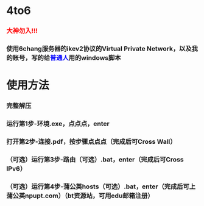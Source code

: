 # 4to6
### <font color="red">大神勿入!!!</font>

### 使用6chang服务器的ikev2协议的Virtual Private Network，以及我的账号，写的给<font color="blue">普通人</font>用的windows脚本

# 使用方法

### 完整解压

### 运行第1步-环境.exe，点点点，enter

### 打开第2步-连接.pdf，按步骤点点点（完成后可Cross Wall）

### （可选）运行第3步-路由（可选）.bat，enter（完成后可Cross IPv6）

### （可选）运行第4步-蒲公英hosts（可选）.bat，enter（完成后可上蒲公英npupt.com）（bt资源站，可用edu邮箱注册）